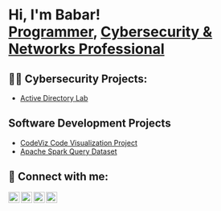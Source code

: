 <h1>Hi, I'm Babar! <br/><a href="https://github.com/babartanveer605/">Programmer</a>, <a href="https://www.linkedin.com/in/babar-tanveer-832674b4/">Cybersecurity & Networks Professional</a>

<h2>👨‍💻 Cybersecurity Projects:</h2>

- [Active Directory Lab](https://github.com/babartanveer605/Active-Directory-Lab)

<h2>Software Development Projects</h2>

- [CodeViz Code Visualization Project](http://bitcodeviz.herokuapp.com/)
- [Apache Spark Query Dataset](https://github.com/babartanveer605/Apache-Spark-Query-Dataset)


<h2> 🤳 Connect with me:</h2>

[<img align="left" alt="BabarTanveer | YouTube" width="22px" src="https://cdn.jsdelivr.net/npm/simple-icons@v3/icons/youtube.svg" />][youtube]
[<img align="left" alt="BabarTanveer | Twitter" width="22px" src="https://cdn.jsdelivr.net/npm/simple-icons@v3/icons/twitter.svg" />][twitter]
[<img align="left" alt="BabarTanveer | LinkedIn" width="22px" src="https://cdn.jsdelivr.net/npm/simple-icons@v3/icons/linkedin.svg" />][linkedin]
[<img align="left" alt="BabarTanveer | Instagram" width="22px" src="https://cdn.jsdelivr.net/npm/simple-icons@v3/icons/instagram.svg" />][instagram]

[twitter]: https://twitter.com/BabarTanveer18
[youtube]: https://www.youtube.com/c/babartanveer605
[instagram]: https://www.instagram.com/babartanveer2414/
[linkedin]: https://www.linkedin.com/in/babar-tanveer-832674b4/

<!--

Here are some ideas to get you started:

- 🔭 I’m currently working on ...
- 🌱 I’m currently learning ...
- 👯 I’m looking to collaborate on ...
- 🤔 I’m looking for help with ...
- 💬 Ask me about ...
- 📫 How to reach me: ...
- 😄 Pronouns: ...
- ⚡ Fun fact: ...
-->
